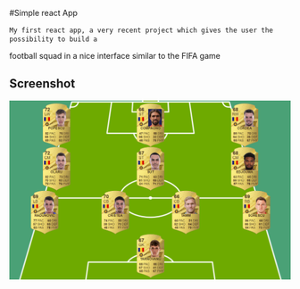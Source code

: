 #Simple react App

    My first react app, a very recent project which gives the user the possibility to build a

football squad in a nice interface similar to the FIFA game

## Screenshot

![screenshot](./public/screenshots/screenshot.png)
